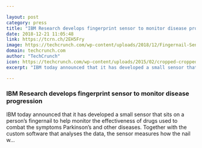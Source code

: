 ```yaml
---

layout: post
category: press
title: "IBM Research develops fingerprint sensor to monitor disease progression"
date: 2018-12-21 11:05:48
link: https://tcrn.ch/2EH5Fry
image: https://techcrunch.com/wp-content/uploads/2018/12/Fingernail-Sensor-Shot-Pill-Bottle.jpg?w=599
domain: techcrunch.com
author: "TechCrunch"
icon: https://techcrunch.com/wp-content/uploads/2015/02/cropped-cropped-favicon-gradient.png?w=180
excerpt: "IBM today announced that it has developed a small sensor that sits on a person’s fingernail to help monitor the effectiveness of drugs used to combat the symptoms Parkinson’s and other diseases. Together with the custom software that analyses the data, the sensor measures how the nail w…"

---
```


### IBM Research develops fingerprint sensor to monitor disease progression

IBM today announced that it has developed a small sensor that sits on a person’s fingernail to help monitor the effectiveness of drugs used to combat the symptoms Parkinson’s and other diseases. Together with the custom software that analyses the data, the sensor measures how the nail w…
